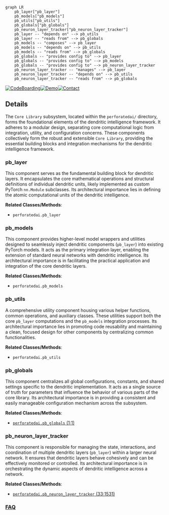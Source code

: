 ```mermaid
graph LR
    pb_layer["pb_layer"]
    pb_models["pb_models"]
    pb_utils["pb_utils"]
    pb_globals["pb_globals"]
    pb_neuron_layer_tracker["pb_neuron_layer_tracker"]
    pb_layer -- "depends on" --> pb_utils
    pb_layer -- "reads from" --> pb_globals
    pb_models -- "composes" --> pb_layer
    pb_models -- "depends on" --> pb_utils
    pb_models -- "reads from" --> pb_globals
    pb_globals -- "provides config to" --> pb_layer
    pb_globals -- "provides config to" --> pb_models
    pb_globals -- "provides config to" --> pb_neuron_layer_tracker
    pb_neuron_layer_tracker -- "manages" --> pb_layer
    pb_neuron_layer_tracker -- "depends on" --> pb_utils
    pb_neuron_layer_tracker -- "reads from" --> pb_globals
```

[![CodeBoarding](https://img.shields.io/badge/Generated%20by-CodeBoarding-9cf?style=flat-square)](https://github.com/CodeBoarding/GeneratedOnBoardings)[![Demo](https://img.shields.io/badge/Try%20our-Demo-blue?style=flat-square)](https://www.codeboarding.org/demo)[![Contact](https://img.shields.io/badge/Contact%20us%20-%20contact@codeboarding.org-lightgrey?style=flat-square)](mailto:contact@codeboarding.org)

## Details

The `Core Library` subsystem, located within the `perforatedai/` directory, forms the foundational elements of the dendritic intelligence framework. It adheres to a modular design, separating core computational logic from integration, utility, and configuration concerns. These components collectively form the robust and extensible `Core Library`, providing the essential building blocks and integration mechanisms for the dendritic intelligence framework.

### pb_layer
This component serves as the fundamental building block for dendritic layers. It encapsulates the core mathematical operations and structural definitions of individual dendritic units, likely implemented as custom PyTorch `nn.Module` subclasses. Its architectural importance lies in defining the atomic computational units of the dendritic intelligence.


**Related Classes/Methods**:

- `perforatedai.pb_layer`


### pb_models
This component provides higher-level model wrappers and utilities designed to seamlessly inject dendritic components (`pb_layer`) into existing PyTorch models. It acts as the primary integration layer, enabling the extension of standard neural networks with dendritic intelligence. Its architectural importance is in facilitating the practical application and integration of the core dendritic layers.


**Related Classes/Methods**:

- `perforatedai.pb_models`


### pb_utils
A comprehensive utility component housing various helper functions, common operations, and auxiliary classes. These utilities support both the core `pb_layer` computations and the `pb_models` integration processes. Its architectural importance lies in promoting code reusability and maintaining a clean, focused design for other components by centralizing common functionalities.


**Related Classes/Methods**:

- `perforatedai.pb_utils`


### pb_globals
This component centralizes all global configurations, constants, and shared settings specific to the dendritic implementation. It acts as a single source of truth for parameters that influence the behavior of various parts of the core library. Its architectural importance is in providing a consistent and easily manageable configuration mechanism across the subsystem.


**Related Classes/Methods**:

- <a href="https://github.com/PerforatedAI/PerforatedAI/blob/main/perforatedai/pb_globals.py#L1-L1" target="_blank" rel="noopener noreferrer">`perforatedai.pb_globals` (1:1)</a>


### pb_neuron_layer_tracker
This component is responsible for managing the state, interactions, and coordination of multiple dendritic layers (`pb_layer`) within a larger neural network. It ensures that dendritic layers behave cohesively and can be effectively monitored or controlled. Its architectural importance is in orchestrating the dynamic aspects of dendritic intelligence across a network.


**Related Classes/Methods**:

- <a href="https://github.com/PerforatedAI/PerforatedAI/blob/main/perforatedai/pb_neuron_layer_tracker.py#L33-L1531" target="_blank" rel="noopener noreferrer">`perforatedai.pb_neuron_layer_tracker` (33:1531)</a>




### [FAQ](https://github.com/CodeBoarding/GeneratedOnBoardings/tree/main?tab=readme-ov-file#faq)